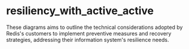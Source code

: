 # resiliency_with_active_active
These diagrams aims to outline the technical considerations adopted by Redis's customers to implement preventive measures and recovery strategies, addressing their information system's resilience needs.
